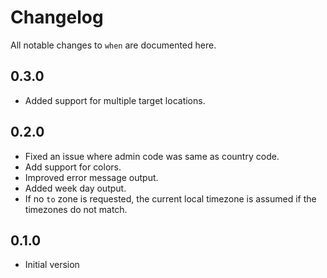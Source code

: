 # Changelog

All notable changes to `when` are documented here.

## 0.3.0

- Added support for multiple target locations.

## 0.2.0

- Fixed an issue where admin code was same as country code.
- Add support for colors.
- Improved error message output.
- Added week day output.
- If no `to` zone is requested, the current local timezone is assumed if the timezones do not match.

## 0.1.0

- Initial version
